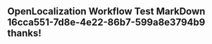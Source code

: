 <properties
ms.topic="hero-topic"
ms.test1="hero-topic"
ms.test2="test"/>


## OpenLocalization Workflow Test MarkDown 16cca551-7d8e-4e22-86b7-599a8e3794b9 thanks!



<!--HONumber=Aug16_HO4-->


